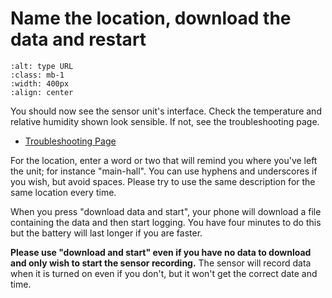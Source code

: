 # Name the location, download the data and restart


```{image} /images/monitoring/no-wifi/sensor-gui.jpg
:alt: type URL
:class: mb-1
:width: 400px
:align: center
```
You should now see the sensor unit's interface.  Check the temperature and relative humidity shown look sensible.  If not, see the troubleshooting page.

- [Troubleshooting Page](https://jeancarletta.github.io/HeatHack-Tech-Guide/troubleshooting.html)

For the location, enter a word or two that will remind you where you've left the unit; for instance "main-hall".  You can use hyphens and underscores if you wish, but avoid spaces.  Please try to use the same description for the same location every time.

<!-- Enter the location of your device using the three letter code for your site plus a word that will remind you where it is - for instance, "ccm-hall" for the hall at venue "ccm".  You can use hyphens and underscores if you wish, but avoid spaces.
CK says the code is unnecessary, we will use MAC address as a key.
-->

When you press "download data and start", your phone will download a file containing the data and then start logging.  You have four minutes to do this but the battery will last longer if you are faster.


 **Please use "download and start" even if you have no data to download and only wish to start the sensor recording.** The sensor will record data when it is turned on even if you don't, but it won't get the correct date and time.